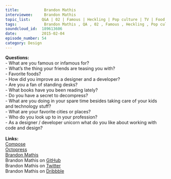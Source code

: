 ```yaml
--- 
title:           Brandon Mathis 
interviewee:     Brandon Mathis 
topic_list:     Q&A | 02 | Famous | Heckling | Pop culture | TV | Food | Improve | Standing desks | Walking desks | Books | Decompress | Photography | Favorite places | Cool folks | Code & design 
tags:            Brandon Mathis , QA , 02 , Famous , Heckling , Pop culture , TV , Food , Improve , Standing desks , Walking desks , Books , Decompress , Photography , Favorite places , Cool folks , Code  design 
soundcloud_id:  189613606
date:           2015-02-04
episode_number: 54
category: Design
---
```


<p class="show_notes_display"><b>Questions:</b><br>- What are you famous or infamous for?<br>- What’s the thing your friends are teasing you with?<br>- Favorite foods?<br>- How did you improve as a designer and a developer?<br>- Are you a fan of standing desks?<br>- What books have you been reading lately?<br>- Do you have a secret to decompress?<br>- What are you doing in your spare time besides taking care of your kids and technology stuff?<br>- What are your favorite cities or places?<br>- Who do you look up to in your profession?<br>- As a designer / developer unicorn what do you like about working with code and design?<br><br><b>Links:</b><br><a rel="nofollow" target="_blank" href="https://www.compose.io/">Compose</a><br><a rel="nofollow" target="_blank" href="http://octopress.org/">Octopress</a><br><a rel="nofollow" target="_blank" href="http://brandonmathis.com/">Brandon Mathis</a><br>Brandon Mathis on <a rel="nofollow" target="_blank" href="https://github.com/imathis">GitHub</a><br>Brandon Mathis on <a rel="nofollow" target="_blank" href="https://twitter.com/imathis">Twitter</a><br>Brandon Mathis on <a rel="nofollow" target="_blank" href="https://dribbble.com/imathis">Dribbble</a><br><br></p>
